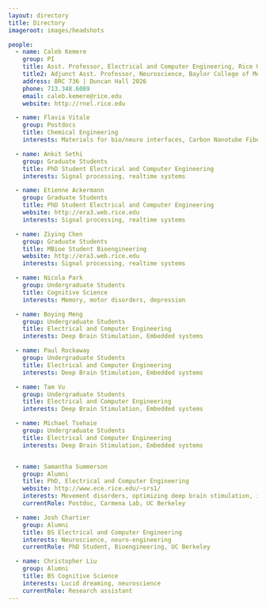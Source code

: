 ```yaml
---
layout: directory
title: Directory
imageroot: images/headshots

people:
  - name: Caleb Kemere
    group: PI
    title: Asst. Professor, Electrical and Computer Engineering, Rice University
    title2: Adjunct Asst. Professor, Neuroscience, Baylor College of Medicine
    address: BRC 736 | Duncan Hall 2026
    phone: 713.348.6089
    email: caleb.kemere@rice.edu
    website: http://rnel.rice.edu

  - name: Flavia Vitale
    group: Postdocs
    title: Chemical Engineering
    interests: Materials for bio/neuro interfaces, Carbon Nanotube Fibers

  - name: Ankit Sethi
    group: Graduate Students
    title: PhD Student Electrical and Computer Engineering
    interests: Signal processing, realtime systems

  - name: Etienne Ackermann
    group: Graduate Students
    title: PhD Student Electrical and Computer Engineering
    website: http://era3.web.rice.edu
    interests: Signal processing, realtime systems

  - name: Ziying Chen
    group: Graduate Students
    title: MBioe Student Bioengineering
    website: http://era3.web.rice.edu
    interests: Signal processing, realtime systems

  - name: Nicola Park
    group: Undergraduate Students
    title: Cognitive Science
    interests: Memory, motor disorders, depression

  - name: Boying Meng
    group: Undergraduate Students
    title: Electrical and Computer Engineering
    interests: Deep Brain Stimulation, Embedded systems

  - name: Paul Rockaway
    group: Undergraduate Students
    title: Electrical and Computer Engineering
    interests: Deep Brain Stimulation, Embedded systems

  - name: Tam Vu
    group: Undergraduate Students
    title: Electrical and Computer Engineering
    interests: Deep Brain Stimulation, Embedded systems

  - name: Michael Tsehaie
    group: Undergraduate Students
    title: Electrical and Computer Engineering
    interests: Deep Brain Stimulation, Embedded systems


  - name: Samantha Summerson
    group: Alumni
    title: PhD, Electrical and Computer Engineering
    website: http://www.ece.rice.edu/~srs1/
    interests: Movement disorders, optimizing deep brain stimulation, information theory
    currentRole: Postdoc, Carmena Lab, UC Berkeley

  - name: Josh Chartier
    group: Alumni
    title: BS Electrical and Computer Engineering
    interests: Neuroscience, neuro-engineering
    currentRole: PhD Student, Bioengineering, UC Berkeley

  - name: Christopher Liu
    group: Alumni
    title: BS Cognitive Science
    interests: Lucid dreaming, neuroscience
    currentRole: Research assistant
---
```


